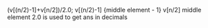 (v[(n/2)-1]+v[n/2])/2.0;
v[(n/2)-1] {middle element - 1}
v[n/2] middle element
2.0 is used to get ans in decimals